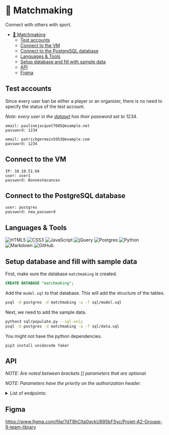 # 🏓 Matchmaking

Connect with others with sport.

- [🏓 Matchmaking](#-matchmaking)
	- [Test accounts](#test-accounts)
	- [Connect to the VM](#connect-to-the-vm)
	- [Connect to the PostgreSQL database](#connect-to-the-postgresql-database)
	- [Languages & Tools](#languages-tools)
	- [Setup database and fill with sample data](#setup-database-and-fill-with-sample-data)
	- [API](#api)
	- [Figma](#figma)

## Test accounts

Since every user ban be either a player or an organizer, there is no need to specify the status of the test account.

*Note: every user in the [dataset](sql/datasets/users.csv) has their password set to 1234.*

```
email: paulinejacquot7685@example.net
password: 1234
```
```
email: patrickgermain5953@example.com
password: 1234
```

## Connect to the VM

```
IP: 10.10.51.66
user: user1
password: BonnesVacances
```

## Connect to the PostgreSQL database

```
user: postgres
password: new_password
```

## Languages & Tools

![HTML5](https://img.shields.io/badge/html5-%23E34F26.svg?style=for-the-badge&logo=html5&logoColor=white)
![CSS3](https://img.shields.io/badge/css3-%231572B6.svg?style=for-the-badge&logo=css3&logoColor=white)
![JavaScript](https://img.shields.io/badge/javascript-%23323330.svg?style=for-the-badge&logo=javascript&logoColor=%23F7DF1E)
![jQuery](https://img.shields.io/badge/jquery-%230769AD.svg?style=for-the-badge&logo=jquery&logoColor=white)
![Postgres](https://img.shields.io/badge/postgres-%23316192.svg?style=for-the-badge&logo=postgresql&logoColor=white)
![Python](https://img.shields.io/badge/python-3670A0?style=for-the-badge&logo=python&logoColor=ffdd54)
![Markdown](https://img.shields.io/badge/markdown-%23000000.svg?style=for-the-badge&logo=markdown&logoColor=white)
![GitHub](https://img.shields.io/badge/github-%23121011.svg?style=for-the-badge&logo=github&logoColor=white)

## Setup database and fill with sample data

First, make sure the database `matchmaking` is created.
```sql
CREATE DATABASE "matchmaking";
```

Add the `model.sql` to that database. This will add the structure of the tables.
```sh
psql -U postgres -d matchmaking -a -f sql/model.sql
```

Next, we need to add the sample data.
```sh
python3 sql/populate.py --sql-only
psql -U postgres -d matchmaking -a -f sql/data.sql
```

You might not have the python dependencies.
```
pip3 install unidecode faker
```


## API

*NOTE: Are noted between brackets [] parameters that are optional.*

*NOTE: Parameters have the priority on the authorization header.*

<details>
<summary>List of endpoints:</summary>

| Method | Endpoint | Parameters | Headers | Description |
| :---: | :---: | :---: | :---: | :---: |
| ![GET][GET] | /check_email | `email` || Check if email is either valid or does not exist in the database. |
| ![POST][POST] | /login | `email`, `password` | [Authorization: Bearer <access_token>] | Login the user with their email and password, or skip if Authorization header is set and valid. |
| ![POST][POST] | /logout | [`email`, `password`] | Authorization: Bearer <access_token> | Logout the user via the Authorization header, or email and password if set and if the Authorization header is invalid. |
| ![POST][POST] | /register | `first_name`, `last_name`, `email`, `password`, `postal_code`, `birthdate`, [`phone_number`] || Register a new user. |
| ![DELETE][DELETE] | /delete || Authorization: Bearer <access_token> | Delete user with the Authorization header. |
| ![PUT][PUT] | /profile | [`city_id`, `first_name`, `last_name`, `email`, `phone_number`, `password`, `profile_picture_url`, `birthdate`] | Authorization: Bearer <access_token> | Update ones information. |
| ![GET][GET] | /user | `user_id` | [Authorization: Bearer <access_token>] | Get the user infos whose id is `user_id` and optionally get personal infos if Authorization header is set and valid. |
| ![GET][GET] | /cities ||| Get the list of the cities stored in the database (by default all the French cities). |
| ![GET][GET] | /sport | `sport_id` || Get the infos on a sport. |
| ![GET][GET] | /sports ||| Get the list of the sports stored in the database. |
| ![GET][GET] | /user_level | `user_id`, `sport_id` || Get the user' level whose id is `user_id` if Authorization header is valid. |
| ![POST][POST] | /user_level | `sport_id`, `level`, `description` | Authorization: Bearer <access_token> | Create one' level in one sport which id is `sport_id` if Authorization header is valid. |
| ![PUT][PUT] | /user_level | `sport_id`, [`level`, `description`] | Authorization: Bearer <access_token> | Edit one' level in one sport which id is `sport_id` if Authorization header is valid. |
| ![GET][GET] | /matches | [`organizer_id`, `range`, `city_id`, `date`, `sport_id`] || Get all the matches with the ability to filter them. |
| ![GET][GET] | /match | `match_id` || Get the match whose id is `match_id`. |
| ![POST][POST] | /match | `sport_id`, `latitude`, `longitude`, `max_players`, `min_players`, `duration`, `datetime`, `description`, `recommended_level`, [`price`] | Authorization: Bearer <access_token> | Create a match with the specified parameters if Authorization header is set. |
| ![PUT][PUT] | /match | `match_id`, [`sport_id`, `latitude`, `longitude`, `max_players`, `min_players`, `duration`, `datetime`, `description`, `recommended_level`, `price`] | Authorization: Bearer <access_token> | Edit a match with the specified parameters if Authorization header matches the organizer of the match. |
| ![DELETE][DELETE] | /match | `match_id` | Authorization: Bearer <access_token> | Delete a match if Authorization header matches the organizer of the match. |
| ![GET][GET] | /participations | [`match_id`, `user_id`] | Authorization: Bearer <access_token> | Get the participations of a match if the current user is the organizer or get the participations of the user if authenticated. |
| ![GET][GET] | /participation | `participation_id` || Get the infos on a participation. |
| ![POST][POST] | /participate | `match_id` | Authorization: Bearer <access_token> | Place a participation to a match if available for the current authenticated user. |
| ![DELETE][DELETE] | /participate | `match_id` | Authorization: Bearer <access_token> | Resign to participate to a match for the current authenticated user. |
| ![PUT][PUT] | /validate | `participation_id`, `value` | Authorization: Bearer <access_token> | Validate or invalidate a participation as the organizer of the match associated to the participation. |
| ![PUT][PUT] | /score | `participation_id`, `value` | Authorization: Bearer <access_token> | Change the score of a user as the organizer. |
| ![GET][GET] | /teams | `match_id` || Get the teams associated to a match. |
| ![POST][POST] | /team | `match_id`, [`name`] | Authorization: Bearer <access_token> | Create a team for a match. |
| ![PUT][PUT] | /team | `team_id`, `participation_id` | Authorization: Bearer <access_token> | Add user to a team as organizer if the participation and valid. |
| ![DELETE][DELETE] | /team | `team_id` | Authorization: Bearer <access_token> | Delete a team and reset all participations `team_id`. |
| ![PUT][PUT] | /rename_team | `team_id`, `name` | Authorization: Bearer <access_token> | Rename a team with an unused name as organizer. |
| ![POST][POST] | /note | `score`, `comment` | Authorization: Bearer <access_token> | Create a review of the app and replace the old one if exists. |
| ![PUT][PUT] | /note | [`score`, `comment`] | Authorization: Bearer <access_token> | Edit a review for the current user if it exists. |
| ![GET][GET] | /notifications || Authorization: Bearer <access_token> | Get the notifications of the authenticated user. |
| ![POST][POST] | /notification | `user_id`, `message`, [`url`] | Authorization: Bearer <access_token> | Send a notification to a user. Is only applicable if the sender is an organizer and the user participates to one of his matches. |
| ![DELETE][DELETE] | /notification | `notification_id`| Authorization: Bearer <access_token> | Delete a notification if the user is authenticated. |


</details>

[GET]: https://img.shields.io/badge/GET-brightgreen?style=flat
[POST]: https://img.shields.io/badge/POST-orange?style=flat
[PUT]: https://img.shields.io/badge/PUT-blue?style=flat
[DELETE]: https://img.shields.io/badge/DELETE-red?style=flat

## Figma
  
https://www.figma.com/file/7dT8hClta0qckU895bFSyc/Projet-A2-Groupe-9-team-library
